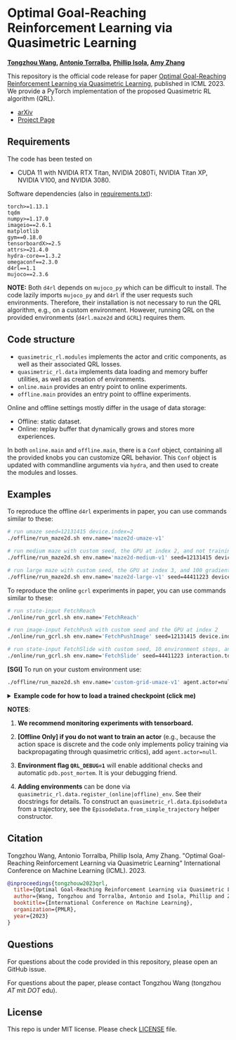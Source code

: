 # Optimal Goal-Reaching Reinforcement Learning via Quasimetric Learning

**[Tongzhou Wang](https://tongzhouwang.info/), [Antonio Torralba](https://web.mit.edu/torralba/www/), [Phillip Isola](https://web.mit.edu/phillipi/), [Amy Zhang](https://amyzhang.github.io/)**

This repository is the official code release for paper [Optimal Goal-Reaching Reinforcement Learning via Quasimetric Learning](https://www.tongzhouwang.info/quasimetric_rl/), published in ICML 2023. We provide a PyTorch implementation of the proposed Quasimetric RL algorithm (QRL).

+ [arXiv](https://arxiv.org/abs/2304.01203)
+ [Project Page](https://www.tongzhouwang.info/quasimetric_rl/)

## Requirements
The code has been tested on

+ CUDA 11 with NVIDIA RTX Titan, NVIDIA 2080Ti, NVIDIA Titan XP, NVIDIA V100, and NVIDIA 3080.

Software dependencies (also in [requirements.txt](./requirements.txt)):

```
torch>=1.13.1
tqdm
numpy>=1.17.0
imageio==2.6.1
matplotlib
gym==0.18.0
tensorboardX>=2.5
attrs>=21.4.0
hydra-core==1.3.2
omegaconf==2.3.0
d4rl==1.1
mujoco==2.3.6
```

**NOTE:** Both `d4rl` depends on `mujoco_py` which can be difficult to install. The code lazily imports `mujoco_py` and  `d4rl` if the user requests such environments. Therefore, their installation is not necessary to run the QRL algorithm, e.g., on a custom environment. However, running QRL on the provided environments (`d4rl.maze2d` and `GCRL`) requires them.

## Code structure

+ `quasimetric_rl.modules` implements the actor and critic components, as well as their associated QRL losses.
+ `quasimetric_rl.data` implements data loading and memory buffer utilities, as well as creation of environments.
+ `online.main` provides an entry point to online experiments.
+ `offline.main` provides an entry point to offline experiments.

Online and offline settings mostly differ in the usage of data storage:
+ Offline: static dataset.
+ Online: replay buffer that dynamically grows and stores more experiences.

In both `online.main` and `offline.main`, there is a `Conf` object, containing all the provided knobs you can customize QRL behavior. This `Conf` object is updated with commandline arguments via `hydra`, and then used to create the modules and losses.

## Examples

To reproduce the offline `d4rl`  experiments in paper, you can use commands similar to these:

```sh
# run umaze seed=12131415 device.index=2
./offline/run_maze2d.sh env.name='maze2d-umaze-v1'

# run medium maze with custom seed, the GPU at index 2, and not training an actor
./offline/run_maze2d.sh env.name='maze2d-medium-v1' seed=12131415 device.index=2 agent.actor=null

# run large maze with custom seed, the GPU at index 3, and 100 gradient steps
./offline/run_maze2d.sh env.name='maze2d-large-v1' seed=44411223 device.index=3 total_optim_steps=100
```

To reproduce the online `gcrl`  experiments in paper, you can use commands similar to these:

```sh
# run state-input FetchReach
./online/run_gcrl.sh env.name='FetchReach'

# run image-input FetchPush with custom seed and the GPU at index 2
./online/run_gcrl.sh env.name='FetchPushImage' seed=12131415 device.index=2

# run state-input FetchSlide with custom seed, 10 environment steps, and 3 critics
./online/run_gcrl.sh env.name='FetchSlide' seed=44411223 interaction.total_env_steps=10 agent.num_critics=3
```


**[SGI]**  To run on your custom environment use:
```sh
./offline/run_maze2d.sh env.name='custom-grid-umaze-v1' agent.actor=null
```

<details>
<summary><strong>
Example code for how to load a trained checkpoint (click me)
</strong></summary>
    
```py
import os
import torch
from omegaconf import OmegaConf, SCMode
import yaml

from quasimetric_rl.data import Dataset
from quasimetric_rl.modules import QRLAgent, QRLConf


expr_checkpoint = '/xxx/xx/xx/xxxx.pth'  # FIXME
expr_checkpoint = '/data/vision/phillipi/rl_repr/qrl_public/online/results/gcrl_FetchPush/iqe(dim=2048,components=64)_dyn=0.1_actor(goal=Rand+Future,ent)_seed=60912/checkpoint_env01000000_opt00990500_final.pth'


expr_dir = os.path.dirname(expr_checkpoint)
with open(expr_dir + '/config.yaml', 'r') as f:
    # load saved conf
    conf = OmegaConf.create(yaml.safe_load(f))


# 1. How to create env
dataset: Dataset = Dataset.Conf(kind=conf.env.kind, name=conf.env.name).make(dummy=True)  # dummy: don't load data
env = dataset.create_env()  # <-- you can use this now!
# episodes = list(dataset.load_episodes())  # if you want to load episodes for offline data


# 2. How to re-create QRL agent
agent_conf: QRLConf = OmegaConf.to_container(
  OmegaConf.merge(OmegaConf.structured(QRLConf()), conf.agent),  # overwrite with loaded conf
  structured_config_mode=SCMode.INSTANTIATE,  # create the object
)
agent: QRLAgent = agent_conf.make(env_spec=dataset.env_spec, total_optim_steps=1)[0]  # you can move to your fav device


# 3. Load checkpoint
agent.load_state_dict(torch.load(expr_checkpoint, map_location='cpu')['agent'])
```
</details>

**NOTES**:
1. **We recommend monitoring experiments with tensorboard.**

2. **[Offline Only] if you do not want to train an actor** (e.g., because the action space is discrete and the code only implements policy training via backpropagating through quasimetric critics), add `agent.actor=null`.

3. **Environment flag `QRL_DEBUG=1`** will enable additional checks and automatic `pdb.post_mortem`. It is your debugging friend.

4. **Adding environments** can be done via `quasimetric_rl.data.register_(online|offline)_env`. See their docstrings for details. To construct an `quasimetric_rl.data.EpisodeData` from a  trajectory, see the `EpisodeData.from_simple_trajectory` helper constructor.

## Citation
Tongzhou Wang, Antonio Torralba, Phillip Isola, Amy Zhang. "Optimal Goal-Reaching Reinforcement Learning via Quasimetric Learning" International Conference on Machine Learning (ICML). 2023.

```bib
@inproceedings{tongzhouw2023qrl,
  title={Optimal Goal-Reaching Reinforcement Learning via Quasimetric Learning},
  author={Wang, Tongzhou and Torralba, Antonio and Isola, Phillip and Zhang, Amy},
  booktitle={International Conference on Machine Learning},
  organization={PMLR},
  year={2023}
}
```

## Questions

For questions about the code provided in this repository, please open an GitHub issue.

For questions about the paper, please contact Tongzhou Wang (tongzhou _AT_ mit _DOT_ edu).

## License
This repo is under MIT license. Please check [LICENSE](./LICENSE) file.
